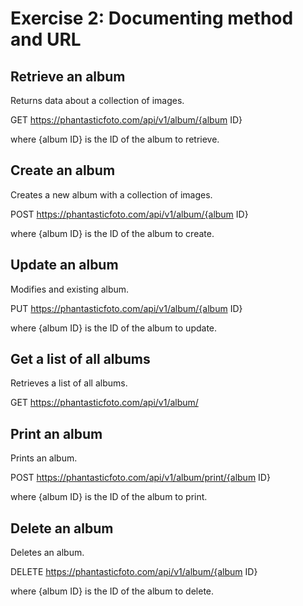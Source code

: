 # Exercise 2: Documenting method and URL

## Retrieve an album

Returns data about a collection of images.

GET https://phantasticfoto.com/api/v1/album/{album ID}

where {album ID} is the ID of the album to retrieve.

## Create an album

Creates a new album with a collection of images.

POST https://phantasticfoto.com/api/v1/album/{album ID}

where {album ID} is the ID of the album to create.

## Update an album

Modifies and existing album.

PUT https://phantasticfoto.com/api/v1/album/{album ID}

where {album ID} is the ID of the album to update.

## Get a list of all albums

Retrieves a list of all albums.

GET https://phantasticfoto.com/api/v1/album/

## Print an album

Prints an album.

POST https://phantasticfoto.com/api/v1/album/print/{album ID}

where {album ID} is the ID of the album to print.

## Delete an album

Deletes an album.

DELETE https://phantasticfoto.com/api/v1/album/{album ID}

where {album ID} is the ID of the album to delete.
